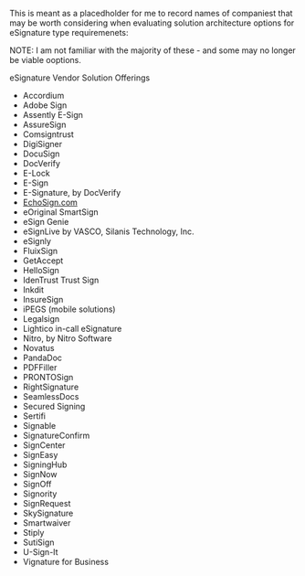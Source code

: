 This is meant as a placedholder for me to record names of companiest that may be worth considering when evaluating solution architecture options for eSignature type requiremenets:

NOTE: I am not familiar with the majority of these - and some may no longer be viable ooptions.

eSignature Vendor Solution Offerings
* Accordium
* Adobe Sign
* Assently E-Sign
* AssureSign
* Comsigntrust
* DigiSigner
* DocuSign
* DocVerify
* E-Lock
* E-Sign
* E-Signature, by DocVerify
* [EchoSign.com](https://www.echosign.com)
* eOriginal SmartSign
* eSign Genie
* eSignLive by VASCO, Silanis Technology, Inc.
* eSignly
* FluixSign
* GetAccept
* HelloSign
* IdenTrust Trust Sign
* Inkdit
* InsureSign
* iPEGS (mobile solutions)
* Legalsign
* Lightico in-call eSignature
* Nitro, by Nitro Software
* Novatus
* PandaDoc
* PDFFiller
* PRONTOSign
* RightSignature
* SeamlessDocs
* Secured Signing
* Sertifi
* Signable
* SignatureConfirm
* SignCenter
* SignEasy
* SigningHub
* SignNow
* SignOff
* Signority
* SignRequest
* SkySignature
* Smartwaiver
* Stiply
* SutiSign
* U-Sign-It
* Vignature for Business
